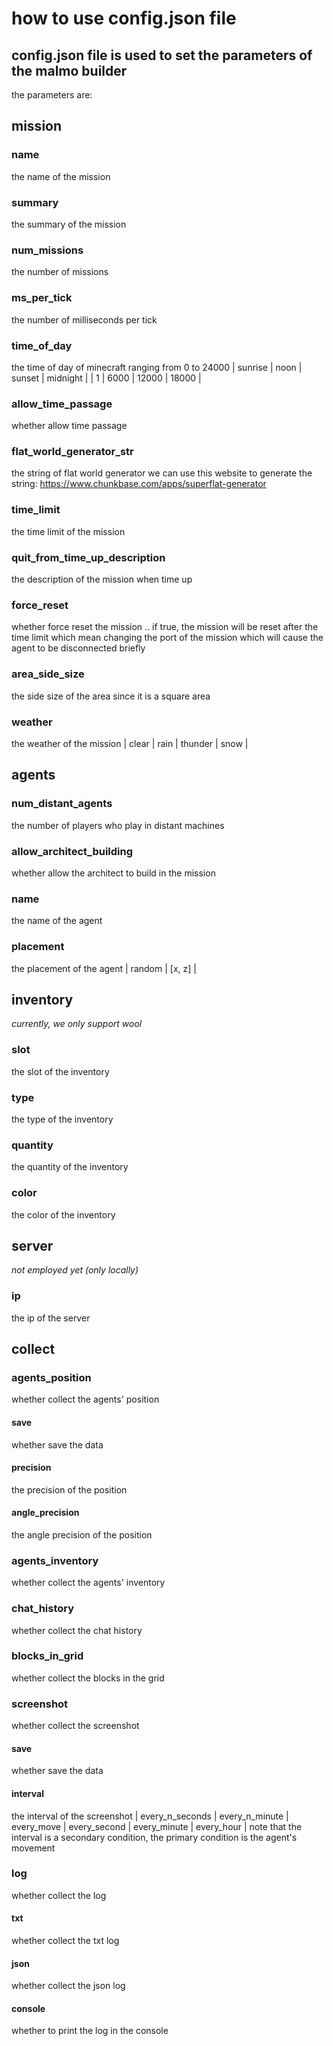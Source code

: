 # how to use config.json file
## config.json file is used to set the parameters of the malmo builder
the parameters are:
## mission
### name
the name of the mission
### summary
the summary of the mission
### num_missions
the number of missions
### ms_per_tick
the number of milliseconds per tick
### time_of_day
the time of day of minecraft ranging from 0 to 24000
| sunrise | noon | sunset | midnight |
| 1       | 6000 | 12000  | 18000    |
### allow_time_passage
whether allow time passage
### flat_world_generator_str
the string of flat world generator
we can use this website to generate the string: https://www.chunkbase.com/apps/superflat-generator
### time_limit
the time limit of the mission
### quit_from_time_up_description
the description of the mission when time up
### force_reset
whether force reset the mission .. if true, the mission will be reset after the time limit which mean changing the port of the mission which will cause the agent to be disconnected briefly
### area_side_size
the side size of the area since it is a square area
### weather
the weather of the mission
| clear | rain | thunder | snow |

## agents
### num_distant_agents
the number of players who play in distant machines
### allow_architect_building
whether allow the architect to build in the mission
### name
the name of the agent
### placement
the placement of the agent
| random | [x, z] |

## inventory
*currently, we only support wool*
### slot
the slot of the inventory
### type
the type of the inventory
### quantity
the quantity of the inventory
### color
the color of the inventory

## server
*not employed yet (only locally)*
### ip
the ip of the server

## collect
### agents_position
whether collect the agents' position
#### save
whether save the data
#### precision
the precision of the position
#### angle_precision
the angle precision of the position

### agents_inventory
whether collect the agents' inventory
### chat_history
whether collect the chat history
### blocks_in_grid
whether collect the blocks in the grid
### screenshot
whether collect the screenshot
#### save
whether save the data
#### interval
the interval of the screenshot
| every_n_seconds | every_n_minute |  every_move | every_second | every_minute | every_hour | 
note that the interval is a secondary condition, the primary condition is the agent's movement

### log
whether collect the log
#### txt
whether collect the txt log
#### json
whether collect the json log
#### console
whether to print the log in the console


